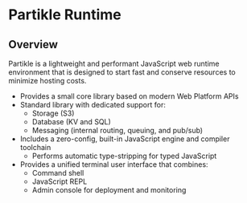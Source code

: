 # Partikle Runtime

## Overview

Partikle is a lightweight and performant JavaScript web runtime environment
that is designed to start fast and conserve resources to minimize hosting
costs.

- Provides a small core library based on modern Web Platform APIs
- Standard library with dedicated support for:
    - Storage (S3)
    - Database (KV and SQL)
    - Messaging (internal routing, queuing, and pub/sub)
- Includes a zero-config, built-in JavaScript engine and compiler toolchain
    - Performs automatic type-stripping for typed JavaScript
- Provides a unified terminal user interface that combines:
    - Command shell
    - JavaScript REPL
    - Admin console for deployment and monitoring
